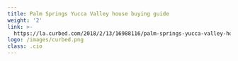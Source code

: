 ```yaml
---
title: Palm Springs Yucca Valley house buying guide
weight: '2'
link: >-
  https://la.curbed.com/2018/2/13/16988116/palm-springs-yucca-valley-house-buying-guide
logo: /images/curbed.png
class: .cio
---
```



